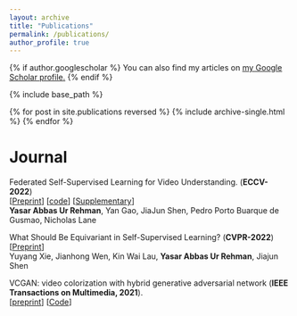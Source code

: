 ```yaml
---
layout: archive
title: "Publications"
permalink: /publications/
author_profile: true
---
```


{% if author.googlescholar %}
  You can also find my articles on <u><a href="{{author.googlescholar}}">my Google Scholar profile</a>.</u>
{% endif %}

{% include base_path %}

{% for post in site.publications reversed %}
  {% include archive-single.html %}
{% endfor %}

**Journal**
======
  
Federated Self-Supervised Learning for Video Understanding. (**ECCV-2022**) <br> 
[[Preprint](https://arxiv.org/abs/2207.01975)] [[code](https://github.com/yasar-rehman/FEDVSSL)] [[Supplementary](https://github.com/yasar-rehman/yasar/ECCV2022_SSL_FL_for_video_supplementry.pdf)]  <br>
**Yasar Abbas Ur Rehman**, Yan Gao, JiaJun Shen, Pedro Porto Buarque de Gusmao, Nicholas Lane 


What Should Be Equivariant in Self-Supervised Learning? (**CVPR-2022**) <br>
[[Preprint](https://openaccess.thecvf.com/content/CVPR2022W/L3D-IVU/papers/Xie_What_Should_Be_Equivariant_in_Self-Supervised_Learning_CVPRW_2022_paper.pdf)] <br> 
Yuyang Xie, Jianhong Wen, Kin Wai Lau, **Yasar Abbas Ur Rehman**, Jiajun Shen <br>


VCGAN: video colorization with hybrid generative adversarial network (**IEEE Transactions on Multimedia, 2021**).<br> 
[[preprint](https://arxiv.org/pdf/2104.12357)] [[Code](https://github.com/zhaoyuzhi/VCGAN)]

<!--
        <div style="font-family: 'Serif', Times New Roman; font-size:16px;">
        <p>Yuzhi Zhao, Lai-Man Po, Wing-Yin Yu, Yasar Abbas Ur Rehman, Mengyang Liu, Yujia Zhang, Weifeng Ou<br>
         
        </p>
        <a ">[Preprint] </a>
        <a ">[Code]</a> 
        </div>
        </div> 
</div>



<div class="col-md-12 pull-right">
    <div class="col-md-4 pull-left">
		<div style="margin-top:5%;"> 
		<img src="/yasar/images/representative_image.jpg" alt="" width="100%"> <br>
		</div>
	</div>
    <div class="col-md-8 pull-right">
		<div style="font-family: 'Serif', Times New Roman;"> 
		<div style="font-family: 'Serif', Times New Roman; font-size:18px;">
        <b>SCGAN: saliency map-guided colorization with generative adversarial network</b> <br>
        </div>
        <div style="font-family: 'Serif', Times New Roman; font-size:16px;">
        <p>Zhao, Yuzhi and Po, Lai-Man and Cheung, Kwok-Wai and Yu, Wing-Yin and Rehman, Yasar Abbas Ur <br>
           IEEE Transactions on Circuits and Systems for Video Technology
        </p>
        <a href="https://arxiv.org/pdf/2011.11377.pdf">[pdf] </a> 
        <a href="https://github.com/zhaoyuzhi/Semantic-Colorization-GAN">[code]</a>
        </div>
        </div> 
    </div>
</div>

<div class="col-md-12 pull-right">
	<div class="col-md-4 pull-left">
		<div style="margin-top:5%;"> 
		<img src="/yasar/images/face-pad.jpg" alt="" width="100%"> 
		</div>
	</div>
	<div class="col-md-8 pull-right">
		<div style="font-family: 'Serif', Times New Roman;"> 
		<div style="font-family: 'Serif', Times New Roman; font-size:18px;"> 
		<b>Face Anti-Spoofing via Convolutional Neural Networks </b> 
		</div>
		<b> Yasar Abbas Ur Rehman </b>, Po Lai Man <br>
        <a href="https://www.sciencedirect.com/science/article/abs/pii/S0957417418302811">[ESWA,2018]</a>
		<a href="https://github.com/yasar-rehman/LiveNet">[Code]</a>,
        <a href="https://www.sciencedirect.com/science/article/abs/pii/S0957417419307195">[ESWA, 2019]</a>
        <a href="https://github.com/yasar-rehman/SLNET">[Code]</a>, 
        <a href="https://www.sciencedirect.com/science/article/abs/pii/S1047320319300641">JVCI (2019)</a>, 
        <a href="https://www.sciencedirect.com/science/article/abs/pii/S0262885619304512">[IMVS(2020)]</a> 
        <a href="https://github.com/yasar-rehman/Perturbing-CNNs">[Code]</a>,
        <br>
		</div>
	</div>
</div>	
<div class="col-md-12 pull-right">
	<div class="col-md-4 pull-left">
		<div style="margin-top:5%;"> 
		<img src="https://github.com/yasar-rehman/Energy-Efficient-Object-Detection-and-Image-Transmission-in-WMSN/blob/main/result1.jpg?raw=true" alt="" width="100%"> 
		</div>
	</div>
	<div class="col-md-8 pull-right">
		<div style="font-family: 'Serif', Times New Roman;"> 
		<div style="font-family: 'Serif', Times New Roman; font-size:18px;"> 
		<b>A Novel Energy Efficient Object Detection and Image Transmission Approach in Wireless Multimedia Sensor Networks </b> 
		</div>
		<b> Yasar Abbas Ur Rehman </b>, Muhammad Tariq, Takuro Sato <br>
		IEEE Sensor Journal, 2016 <br>
		<a href="https://www.researchgate.net/publication/303770986_A_Novel_Energy_
			Efficient_Object_Detection_and_Image_Transmission_Approach_for_Wireless_Multimedia_Sensor_Networks"> [Preprint] </a>
		<a href="https://github.com/yasar-rehman/Energy-Efficient-Object-Detection-and-Image-Transmission-in-WMSN"> [Code] </a>
		</div>
	</div>
</div>

</body>
-->


